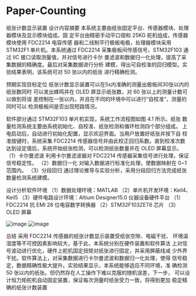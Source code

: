 # Paper-Counting
纸张计数显示装置
设计内容摘要
本系统主要由纸张固定平台、传感器模块、处理器模块及显示模块组成。固
定平台由精密手动平口钳和 25KG 舵机组成，传感器模块使用 FDC2214 电容传感
器和二线制平行极板电极，处理器模块采用 STM32F1 单片机。本系统通过 FDC2214
采集极板间传感信号，STM32F103 通过 IIC 接口读取测量值，并对信号进行卡尔
曼滤波和数据归一化处理，提高了采集数据的精确度。最后对采集数据进行分析
建模，得出可自校准的回归模型。实验结果表明，该系统可对 50 张以内的纸张
进行精确检测。

预期实现目标定位
纸张计数显示装置可以在5s内准确的测量出极板间30张以内的纸张数同时
可以发出蜂鸣并在 OLED 屏显示纸张数，对 60 张以上的测量计数可以做到将误
差控制在一张以内，并且在不同的环境中可以进行“自校准”，测量的同时可以
检测极板间是否出现短路情况。

软件部分通过 STM32F103 单片机实现，系统工作流程图如图 4.1 所示。纸张
数量检测系统主要由系统初始化、自校准、纸张检测和循环检测四个部分组成。
上电启动后，自动进行初始化配置，显示欢迎界面。当用户放置好纸张并按下自 校准按键时，系统采集 FDC2214 传感器信号并由此校正回归系数。直到校准次数
达到设定值后，系统开始纸张检测，可以检测纸张数量并在 OLED 屏幕显示。
（1）卡尔曼滤波
利用卡尔曼滤波器对 FDC2214 传感器采集信号进行处理，保证信号稳定性。
（2）数据归一化
对输入数据进行标准化处理，使数据映射在 0~1 范围内。
（3）分段回归
通过理论推导与实验分析，采用分段回归方法完成纸张数量检测系统建模。

设计分析软件环境
（1）数据处理环境：MATLAB
（2）单片机开发环境：Keil4、Keil5
（3）硬件电路设计环境：Altium Designer15.0
仪器设备硬件平台
（1）FDC2214 抗 EMI 28 位电容数字转换器
（2）STM32F103ZET6 芯片
（3）OLED 屏幕

![image](https://user-images.githubusercontent.com/30195788/158121718-1f63b099-c692-406e-9b06-e2d51a60e625.png)
![image](https://user-images.githubusercontent.com/30195788/158121784-b22ac1e4-41da-4ee8-8786-f1964a7624b5.png)

总结
采用 FDC2214 传感器的纸张计数显示装置受纸张空隙、电磁干扰、
环境温湿度等不可控因素影响较大，基于此，本系统分别在硬件装置和软件算法
上对信号波动进行优化，硬件上舵机固定扭矩对纸张进行固定，并采用屏蔽线减
少外界干扰。软件算法上，对采集数据进行卡尔曼滤波和数据归一化处理，使得
信号稳定，数据精确性极大提升。实验结果显示，本系统能够适应不同环境，准
确检测 50 张以内的纸张。但仍然存在人工操作下难以克服的随机误差，下一步，
可以设计恒力矩舵机自动固定装置，保证每次测量时纸张受力一致，将得到更加
稳定精确的纸张计数装置
